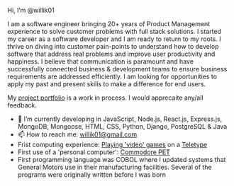 Hi, I’m @willik01 

I am a software engineer bringing 20+ years of Product Management experience to solve customer problems with full stack solutions. I started my career as a software developer and I am ready to return to my roots. I thrive on diving into customer pain-points to understand how to develop software that address real problems and improve user productivity and happiness. I believe that communication is paramount and have successfully connected business & development teams to ensure business requirements are addressed efficiently. I am looking for opportunities to apply my past and present skills to make a difference for end users.

My [project portfolio](https://willik01.github.io/willik01/) is a work in process. I would apprecaite any/all feedback. 

- 🌱 I’m currently developing in JavaScript, Node.js, React.js, Express.js, MongoDB, Mongoose, HTML, CSS, Python, Django, PostgreSQL & Java
- 📫 How to reach me: willik01@gmail.com 
- Frist computing experience: [Playing 'video' games](https://www.pcmag.com/news/the-forgotten-world-of-teletype-computer-games) on a [Teletype](https://en.wikipedia.org/wiki/Teletype_Model_33)
- First use of a 'personal computer': [Commodore PET](https://en.wikipedia.org/wiki/Commodore_PET "High capacity, quick access cassette storage!")
- First programming language was COBOL where I updated systems that General Motors use in their manufacturing facilities. Several of the programs were originally written before I was born
<!---
willik01/willik01 is a ✨ special ✨ repository because its `README.md` (this file) appears on your GitHub profile.
You can click the Preview link to take a look at your changes.
--->
